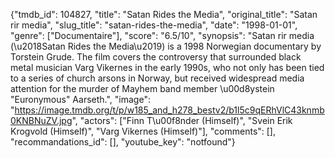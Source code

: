 {"tmdb_id": 104827, "title": "Satan Rides the Media", "original_title": "Satan rir media", "slug_title": "satan-rides-the-media", "date": "1998-01-01", "genre": ["Documentaire"], "score": "6.5/10", "synopsis": "Satan rir media (\u2018Satan Rides the Media\u2019) is a 1998 Norwegian documentary by Torstein Grude. The film covers the controversy that surrounded black metal musician Varg Vikernes in the early 1990s, who not only has been tied to a series of church arsons in Norway, but received widespread media attention for the murder of Mayhem band member \u00d8ystein \"Euronymous\" Aarseth.", "image": "https://image.tmdb.org/t/p/w185_and_h278_bestv2/b1l5c9qERhVlC43knmb0KNBNuZV.jpg", "actors": ["Finn T\u00f8nder (Himself)", "Svein Erik Krogvold (Himself)", "Varg Vikernes (Himself)"], "comments": [], "recommandations_id": [], "youtube_key": "notfound"}